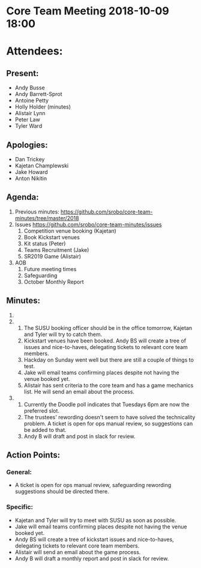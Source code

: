 # Core Team Meeting 2018-10-09 18:00

# Attendees:
## Present:
- Andy Busse
- Andy Barrett-Sprot
- Antoine Petty
- Holly Holder (minutes)
- Alistair Lynn
- Peter Law
- Tyler Ward
## Apologies:
- Dan Trickey
- Kajetan Champlewski
- Jake Howard
- Anton Nikitin

## Agenda:
1. Previous minutes: https://github.com/srobo/core-team-minutes/tree/master/2018
2. Issues https://github.com/srobo/core-team-minutes/issues  
	1. Competition venue booking (Kajetan)
	2. Book Kickstart venues 
	3. Kit status (Peter) 
	4. Teams Recruitment (Jake) 
	5. SR2019 Game (Alistair) 
3. AOB 
	1. Future meeting times
	2. Safeguarding
	3. October Monthly Report

## Minutes: 
1. 
2. 
	1. The SUSU booking officer should be in the office tomorrow, Kajetan and Tyler will try to catch them.
	2. Kickstart venues have been booked. Andy BS will create a tree of issues and nice-to-haves, delegating tickets to relevant core team members.
	3. Hackday on Sunday went well but there are still a couple of things to test.
	4. Jake will email teams confirming places despite not having the venue booked yet.
	5. Alistair has sent criteria to the core team and has a game mechanics list. He will send an email about the process.
3.
	1. Currently the Doodle poll indicates that Tuesdays 6pm are now the preferred slot.
	2. The trustees' rewording doesn't seem to have solved the technicality problem. A ticket is open for ops manual review, so suggestions can be added to that. 
	3. Andy B will draft and post in slack for review.

## Action Points:
### General:
- A ticket is open for ops manual review, safeguarding rewording suggestions should be directed there.
### Specific:
- Kajetan and Tyler will try to meet with SUSU as soon as possible.
- Jake will email teams confirming places despite not having the venue booked yet.
- Andy BS will create a tree of kickstart issues and nice-to-haves, delegating tickets to relevant core team members.
- Alistair will send an email about the game process.
- Andy B will draft a monthly report and post in slack for review.
